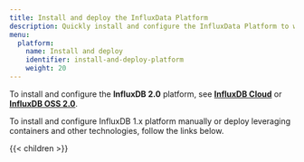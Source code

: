 ```yaml
---
title: Install and deploy the InfluxData Platform
description: Quickly install and configure the InfluxData Platform to work with time series data
menu:
  platform:
    name: Install and deploy
    identifier: install-and-deploy-platform
    weight: 20
---
```


To install and configure the **InfluxDB 2.0** platform, see [**InfluxDB Cloud**](/influxdb/cloud/get-started/) or [**InfluxDB OSS 2.0**](/influxdb/v2.0/get-started/).

To install and configure InfluxDB 1.x platform manually or deploy leveraging containers and other technologies, follow the links below.

{{< children >}}
